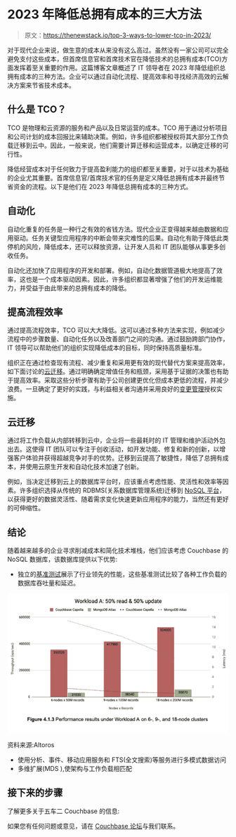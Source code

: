 # 2023 年降低总拥有成本的三大方法

> 原文：<https://thenewstack.io/top-3-ways-to-lower-tco-in-2023/>

对于现代企业来说，做生意的成本从来没有这么高过。虽然没有一家公司可以完全避免支付这些成本，但首席信息官和首席技术官在降低技术的总拥有成本(TCO)方面发挥着至关重要的作用。这篇博客文章概述了 IT 领导者在 2023 年降低组织总拥有成本的三种方法。企业可以通过自动化流程、提高效率和寻找经济高效的云解决方案来节省技术成本。

## **什么是 TCO？**

TCO 是物理和云资源的服务和产品以及日常运营的成本。TCO 用于通过分析项目和公司计划的成本回报比来辅助决策。例如，许多组织都被授权将其大部分工作负载迁移到云中。因此，一般来说，他们需要计算迁移和运营成本，以确定迁移的可行性。

降低经营成本对于任何致力于提高盈利能力的组织都至关重要，对于以技术为基础的企业尤其重要。首席信息官/首席技术官的任务是定义降低总拥有成本并最终节省资金的流程。以下是他们在 2023 年降低总拥有成本的三种方式。

## **自动化**

自动化重复的任务是一种行之有效的省钱方法。现代企业正变得越来越由数据和应用驱动。任务关键型应用程序的中断会带来灾难性的后果。自动化有助于降低此类停机的风险，降低成本，还可以释放资源，让开发人员和 IT 团队能够从事更多创收任务。

自动化还加快了应用程序的开发和部署。例如，自动化数据管道极大地提高了效率，这也是一个成本驱动因素。因此，许多组织都显著增强了他们的开发运维能力，并受益于由此带来的总拥有成本的降低。

## **提高流程效率**

通过提高流程效率，TCO 可以大大降低。这可以通过多种方法来实现，例如减少流程中的步骤数量、自动化任务以及改善部门之间的沟通。通过鼓励跨部门协作，IT 领导可以帮助他们的组织实现降低成本的目标，同时保持高质量标准。

组织正在通过检查现有流程、减少重复和采用更有效的现代替代方案来提高效率，如下面讨论的[云迁移](https://thenewstack.io/top-4-misconceptions-about-cloud-migration/)。通过明确确定增值任务和瓶颈，采用基于证据的决策也有助于提高效率。采取这些分析步骤有助于公司创建更优化但成本更低的流程，并减少浪费。一旦确定了更好的实践，与利益相关者沟通并采用良好的[变更管理](https://thenewstack.io/the-chickens-have-flown-the-coop-change-management-is-back/)授权实施。

## **云迁移**

通过将工作负载从内部转移到云中，企业将一些最耗时的 IT 管理和维护活动外包出去。这使得 IT 团队可以专注于创收活动，如开发功能、修复和新的创新，以增强客户体验并获得超越竞争对手的优势。迁移到云提高了敏捷性，降低了总拥有成本，并使用云原生开发和自动化技术加速了创新。

例如，当决定迁移到云上的数据库平台时，应该重点考虑性能、灵活性和效率等因素。许多组织选择从传统的 RDBMS(关系数据库管理系统)迁移到 [NoSQL 平台](https://thenewstack.io/why-choose-a-nosql-database-there-are-many-great-reasons/)，以获得更好的数据灵活性、随着需求变化快速更新应用程序的能力，当然还有更好的可伸缩性。

## **结论**

随着越来越多的企业寻求削减成本和简化技术堆栈，他们应该考虑 Couchbase 的 NoSQL 数据库，该数据库提供以下优势:

*   独立的[基准测试](https://www.altoros.com/research-papers/performance-evaluation-couchbase-capella-vs-mongodb-atlas-2022/)展示了行业领先的性能，这些基准测试比较了各种工作负载的数据库吞吐量和延迟。

![](img/b75f5cf4b0ca6336d1ab81ac5d722b73.png)

资料来源:Altoros

*   使用分析、事件、移动应用服务和 FTS(全文搜索)等服务进行多模式数据访问
*   多维扩展(MDS ),使架构与工作负载相匹配

## **接下来的步骤**

了解更多关于五车二 Couchbase 的信息:

如果您有任何问题或意见，请在 [Couchbase 论坛](https://forums.couchbase.com/)与我们联系。

<svg xmlns:xlink="http://www.w3.org/1999/xlink" viewBox="0 0 68 31" version="1.1"><title>Group</title> <desc>Created with Sketch.</desc></svg>